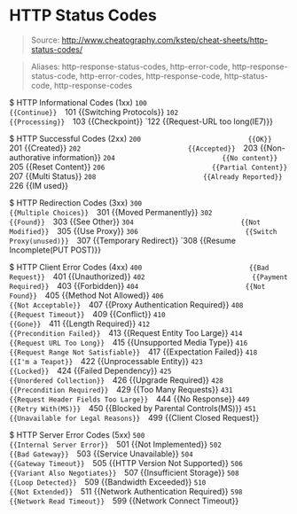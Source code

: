 # HTTP Status Codes

> Source: http://www.cheatography.com/kstep/cheat-sheets/http-status-codes/

> Aliases: http-response-status-codes, http-error-code, http-response-status-code, http-error-codes, http-response-code, http-status-code, http-response-codes

$ HTTP Informational Codes (1xx)
    `100                           {{Continue}} 
    `101                           {{Switching Protocols}} 
    `102                           {{Processing}} 
    `103                           {{Checkpoint}} 
    `122                           {{Request-URL too long(IE7)}} 

$ HTTP Successful Codes (2xx)
    `200                           {{OK}} 
    `201                           {{Created}} 
    `202                           {{Accepted}} 
    `203                           {{Non-authorative information}} 
    `204                           {{No content}} 
    `205                           {{Reset Content}} 
    `206                           {{Partial Content}} 
    `207                           {{Multi Status}} 
    `208                           {{Already Reported}} 
    `226                           {{IM used}} 

$ HTTP Redirection Codes (3xx)
    `300                           {{Multiple Choices}} 
    `301                           {{Moved Permanently}} 
    `302                           {{Found}} 
    `303                           {{See Other}} 
    `304                           {{Not Modified}} 
    `305                           {{Use Proxy}} 
    `306                           {{Switch Proxy(unused)}} 
    `307                           {{Temporary Redirect}} 
    `308                           {{Resume Incomplete(PUT POST)}} 

$ HTTP Client Error Codes (4xx)
    `400                           {{Bad Request}} 
    `401                           {{Unauthorized}} 
    `402                           {{Payment Required}} 
    `403                           {{Forbidden}} 
    `404                           {{Not Found}} 
    `405                           {{Method Not Allowed}} 
    `406                           {{Not Acceptable}} 
    `407                           {{Proxy Authentication Required}} 
    `408                           {{Request Timeout}} 
    `409                           {{Conflict}} 
    `410                           {{Gone}} 
    `411                           {{Length Required}} 
    `412                           {{Precondition Failed}} 
    `413                           {{Request Entity Too Large}} 
    `414                           {{Request URL Too Long}} 
    `415                           {{Unsupported Media Type}} 
    `416                           {{Request Range Not Satisfiable}} 
    `417                           {{Expectation Failed}} 
    `418                           {{I'm a Teapot}} 
    `422                           {{Unprocessable Entity}} 
    `423                           {{Locked}} 
    `424                           {{Failed Dependency}} 
    `425                           {{Unordered Collection}} 
    `426                           {{Upgrade Required}} 
    `428                           {{Precondition Required}} 
    `429                           {{Too Many Requests}} 
    `431                           {{Request Header Fields Too Large}} 
    `444                           {{No Response}} 
    `449                           {{Retry With(MS)}} 
    `450                           {{Blocked by Parental Controls(MS)}} 
    `451                           {{Unavailable for Legal Reasons}} 
    `499                           {{Client Closed Request}} 

$ HTTP Server Error Codes (5xx)
    `500                           {{Internal Server Error}} 
    `501                           {{Not Implemented}} 
    `502                           {{Bad Gateway}} 
    `503                           {{Service Unavailable}} 
    `504                           {{Gateway Timeout}} 
    `505                           {{HTTP Version Not Supported}} 
    `506                           {{Variant Also Negotiates}} 
    `507                           {{Insufficient Storage}} 
    `508                           {{Loop Detected}} 
    `509                           {{Bandwidth Exceeded}} 
    `510                           {{Not Extended}} 
    `511                           {{Network Authentication Required}} 
    `598                           {{Network Read Timeout}} 
    `599                           {{Network Connect Timeout}} 


